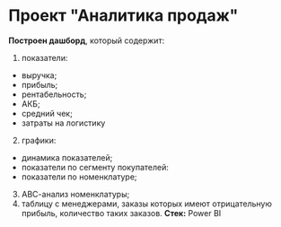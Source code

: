 # Проект "Аналитика продаж"

__Построен дашборд__, который содержит:
1. показатели:
  * выручка;
  * прибыль;
  * рентабельность;
  * АКБ;
  * средний чек;
  * затраты на логистику
2. графики:
  * динамика показателей;
  * показатели по сегменту покупателей:
  * показатели по номенклатуре;
3. АВС-анализ номенклатуры;
4. таблицу с менеджерами, заказы которых имеют отрицательную прибыль,
количество таких заказов.
__Стек:__ Power BI

